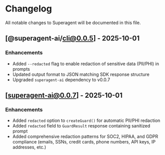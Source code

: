 # Changelog

All notable changes to Superagent will be documented in this file.

## [@superagent-ai/cli@0.0.5] - 2025-10-01

### Enhancements
- Added `--redacted` flag to enable redaction of sensitive data (PII/PHI) in prompts
- Updated output format to JSON matching SDK response structure
- Upgraded `superagent-ai` dependency to v0.0.7


## [superagent-ai@0.0.7] - 2025-10-01

### Enhancements
- Added `redacted` option to `createGuard()` for automatic PII/PHI redaction
- Added `redacted` field to `GuardResult` response containing sanitized prompt
- Added comprehensive redaction patterns for SOC2, HIPAA, and GDPR compliance (emails, SSNs, credit cards, phone numbers, API keys, IP addresses, etc.)


